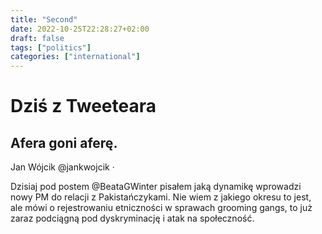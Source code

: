 ```yaml
---
title: "Second"
date: 2022-10-25T22:28:27+02:00
draft: false
tags: ["politics"]
categories: ["international"]
---
```


# Dziś z Tweeteara
## Afera goni aferę.




Jan Wójcik
@jankwojcik
·

Dzisiaj pod postem 
@BeataGWinter
 pisałem jaką dynamikę wprowadzi nowy PM do relacji z Pakistańczykami. Nie wiem z jakiego okresu to jest, ale mówi o rejestrowaniu etniczności w sprawach grooming gangs, to już zaraz podciągną pod dyskryminację i atak na społeczność.